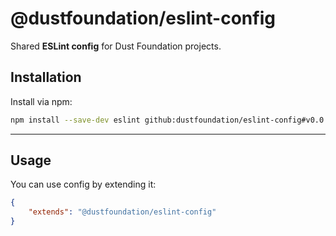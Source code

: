 # @dustfoundation/eslint-config

Shared **ESLint config** for Dust Foundation projects.

## Installation

Install via npm:

```sh
npm install --save-dev eslint github:dustfoundation/eslint-config#v0.0.5
```

---

## Usage

You can use config by extending it:

```json
{
	"extends": "@dustfoundation/eslint-config"
}
```
